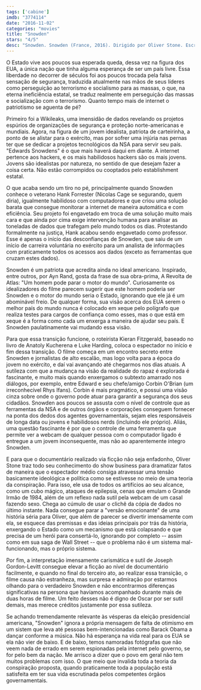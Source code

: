 ```yaml
---
tags: ['cabine']
imdb: "3774114"
date: "2016-11-02"
categories: "movies"
title: "Snowden"
stars: "4/5"
desc: "Snowden. Snowden (France, 2016). Dirigido por Oliver Stone. Escrito por Kieran Fitzgerald, Oliver Stone, Anatoly Kucherena, Luke Harding. Com Melissa Leo (Laura Poitras), Zachary Quinto (Glenn Greenwald), Joseph Gordon-Levitt (Edward Snowden), Jaymes Butler (Drill Sergeant), Robert Firth (Dr. Stillwell), Rachel Handshaw (CIA Polygraph Adminstrator), Christian Contreras (CIA Psychologist), Parker Sawyers (CIA Interviewer), Rhys Ifans (Corbin O'Brian)."
---
```

O Estado vive aos poucos sua esperada queda, dessa vez na figura dos EUA, a única nação que tinha alguma esperança de ser um país livre. Essa liberdade no decorrer de séculos foi aos poucos trocada pela falsa sensação de segurança, traduzida atualmente nas mãos de seus líderes como perseguição ao terrorismo e socialismo para as massas, o que, na eterna ineficiência estatal, se traduz realmente em perseguição das massas e socialização com o terrorismo. Quanto tempo mais de internet o patriotismo se aguenta de pé?

Primeiro foi a Wikileaks, uma imensidão de dados revelando os projetos espúrios de organizações de segurança e proteção norte-americanas e mundiais. Agora, na figura de um jovem idealista, patriota de carteirinha, a ponto de se alistar para o exército, mas por sofrer uma injúria nas pernas ter que se dedicar a projetos tecnológicos da NSA para servir seu país. "Edwards Snowdens" é o que mais haverá daqui em diante. A internet pertence aos hackers, e os mais habilidosos hackers são os mais jovens. Jovens são idealistas por natureza, no sentido de que desejam fazer a coisa certa. Não estão corrompidos ou cooptados pelo establishment estatal.

O que acaba sendo um tiro no pé, principalmente quando Snowden conhece o veterano Hank Forrester (Nicolas Cage se segurando, quem diria), igualmente habilidoso com computadores e que criou uma solução barata que consegue monitorar a internet de maneira automática e com eficiência. Seu projeto foi engavetado em troca de uma solução muito mais cara e que ainda por cima exige intervenção humana para analisar as toneladas de dados que trafegam pelo mundo todos os dias. Protestando formalmente na justiça, Hank acabou sendo engavetado como professor. Esse é apenas o início das desconfianças de Snowden, que saiu de um início de carreira voluntária no exército para um analista de informações com praticamente todos os acessos aos dados (exceto as ferramentas que cruzam estes dados).

Snowden é um patriota que acredita ainda no ideal americano. Inspirado, entre outros, por Ayn Rand, gosta da frase de sua obra-prima, A Revolta de Atlas: "Um homem pode parar o motor do mundo". Curiosamente os idealizadores do filme parecem sugerir que este homem poderia ser Snowden e o motor do mundo seria o Estado, ignorando que ele já é um abominável freio. De qualquer forma, sua visão acerca dos EUA serem o melhor país do mundo nunca é colocado em xeque pelo polígrafo que realiza testes para cargos de confiança como esses, mas o que está em xeque é a forma como cada um enxerga a maneira de ajudar seu país. E Snowden paulatinamente vai mudando essa visão.

Para que essa transição funcione, o roteirista Kieran Fitzgerald, baseado no livro de Anatoly Kucherena e Luke Harding, coloca o espectador no início e fim dessa transição. O filme começa em um encontro secreto entre Snowden e jornalistas de alto escalão, mas logo volta para a época do jovem no exército, e daí vai avançando até chegarmos nos dias atuais. A sutileza com que a mudança na visão da realidade do rapaz é explorada é fascinante, e muito mais quando enxergamos o subtexto amarrado nos diálogos, por exemplo, entre Edward e seu chefe/amigo Corbin O'Brian (um irreconhecível Rhys Ifans). Corbin é mais pragmático, e possui uma visão cinza sobre onde o governo pode atuar para garantir a segurança dos seus cidadãos. Snowden aos poucos se assusta com o nível de controle que as ferramentas da NSA e de outros órgãos e corporações conseguem fornecer na ponta dos dedos dos agentes governamentais, sejam eles responsáveis de longa data ou jovens e habilidosos nerds (incluindo ele próprio). Aliás, uma questão fascinante é por que o controle de uma ferramenta que permite ver a webcam de qualquer pessoa com o computador ligado é entregue a um jovem inconsequente, mas não ao aparentemente íntegro Snowden.

E para que o documentário realizado via ficção não seja enfadonho, Oliver Stone traz todo seu conhecimento do show business para dramatizar fatos de maneira que o espectador médio consiga atravessar uma tensão basicamente ideológica e política como se estivesse no meio de uma teoria da conspiração. Para isso, ele usa de todos os artifícios ao seu alcance, como um cubo mágico, ataques de epilepsia, cenas que emulam o Grande Irmão de 1984, além de um reflexo nada sutil pela webcam de um casal fazendo sexo. Chega ao cúmulo de usar o clichê da cópia de dados no último instante. Nada consegue parar a "versão emocionante" de uma história séria para Oliver, que além de parecer se divertir imensamente com ela, se esquece das premissas e das ideias principais por trás da história, enxergando o Estado como um mecanismo que está colapsando e que precisa de um herói para consertá-lo, ignorando por completo -- assim como em sua saga de Wall Street -- que o problema não é um sistema mal-funcionando, mas o próprio sistema.

Por fim, a interpretação imensamente carismática e sutil de Joseph Gordon-Levitt consegue elevar a ficção ao nível de documentário facilmente, e quando no final do terceiro ato, ao realizar essa transição, o filme causa não estranheza, mas surpresa e admiração por estarmos olhando para o verdadeiro Snowden e não encontrarmos diferenças significativas na persona que havíamos acompanhado durante mais de duas horas de filme. Um feito desses não é digno de Oscar por ser sutil demais, mas merece créditos justamente por essa sutileza.

Se achando tremendamente relevante às vésperas da eleição presidencial americana, "Snowden" ignora a própria mensagem de falta de otimismo em um sistem que leva até pessoas bem-intencionadas como Barack Obama a dançar conforme a música. Não há esperança na vida real para os EUA se ela não vier de baixo. E de baixo, temos namoradas fotógrafas que não veem nada de errado em serem espionadas pela internet pelo governo, se for pelo bem da nação. Me arrisco a dizer que o povo em geral não tem muitos problemas com isso. O que meio que invalida toda a teoria da conspiração proposta, quando praticamente toda a população está satisfeita em ter sua vida escrutinada pelos competentes órgãos governamentais.
